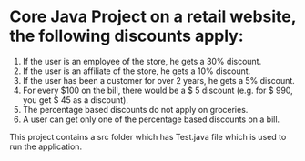 # Core Java Project on a retail website, the following discounts apply:
1. If the user is an employee of the store, he gets a 30% discount.
2. If the user is an affiliate of the store, he gets a 10% discount.
3. If the user has been a customer for over 2 years, he gets a 5% discount.
4. For every $100 on the bill, there would be a $ 5 discount (e.g. for $ 990, you get $ 45 as a discount).
5. The percentage based discounts do not apply on groceries.
6. A user can get only one of the percentage based discounts on a bill.

This project contains a src folder which has Test.java file which is used to run the application.
